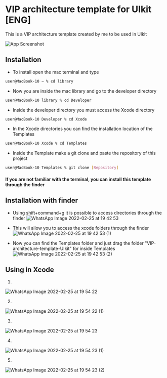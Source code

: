 
# VIP architecture template for UIkit [ENG]
This is a VIP architecture template created by me to be used in UIkit






![App Screenshot](http://clean-swift.com/wp-content/uploads/2015/08/VIP-Cycle.png)


## Installation

- To install open the mac terminal and type

```bash
user@MacBook-10 ~ % cd library
```
- Now you are inside the mac library and go to the developer directory
```bash
user@MacBook-10 library % cd Developer
```
- Inside the developer directory you must access the Xcode directory
```bash
user@MacBook-10 Developer % cd Xcode
```
- In the Xcode directories you can find the installation location of the Templates 
```bash
user@MacBook-10 Xcode % cd Templates
```
- Inside the Template make a git clone and paste the repository of this project
```bash
user@MacBook-10 Templates % git clone [Repository]
```
#### If you are not familiar with the terminal, you can install this template through the finder

## Installation with finder

- Using shift+command+g it is possible to access directories through the finder
![WhatsApp Image 2022-02-25 at 19 42 53](https://user-images.githubusercontent.com/61737341/155813947-12975015-99e1-43ff-b65a-0dd4c1c71022.jpeg)

- This will allow you to access the xcode folders through the finder
![WhatsApp Image 2022-02-25 at 19 42 53 (1)](https://user-images.githubusercontent.com/61737341/155813976-fabf46a3-9903-4f4c-a58f-5be496564639.jpeg)

- Now you can find the Templates folder and just drag the folder "VIP-architecture-template-UIkit" for inside Templates
![WhatsApp Image 2022-02-25 at 19 42 53 (2)](https://user-images.githubusercontent.com/61737341/155813986-b16b2330-3243-4b17-866e-bf1a9fd21902.jpeg)

## Using in Xcode
1.
![WhatsApp Image 2022-02-25 at 19 54 22](https://user-images.githubusercontent.com/61737341/155814059-1bb887aa-5db8-4599-91cb-ad7b1c5da417.jpeg)

2.
![WhatsApp Image 2022-02-25 at 19 54 22 (1)](https://user-images.githubusercontent.com/61737341/155814091-b007e6f1-3da1-4320-a4e9-a0959cf8367c.jpeg)

3.
![WhatsApp Image 2022-02-25 at 19 54 23](https://user-images.githubusercontent.com/61737341/155814109-d4476825-96fc-47d7-8c8b-d2829b53b8ce.jpeg)

4.
![WhatsApp Image 2022-02-25 at 19 54 23 (1)](https://user-images.githubusercontent.com/61737341/155814121-76cb220c-6d35-4feb-b15b-addc29e30d66.jpeg)

5.
![WhatsApp Image 2022-02-25 at 19 54 23 (2)](https://user-images.githubusercontent.com/61737341/155814163-d5b51ed2-84e3-4376-baed-c83824819994.jpeg)

